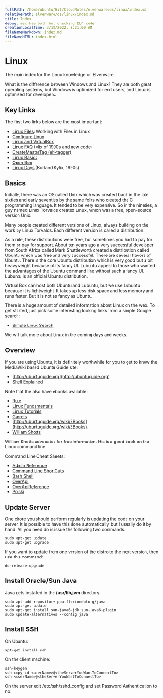```yaml
---
fullPath: /home/ubuntu/Git/CloudNotes/elvenware/os/linux/index.md
relativePath: elvenware/os/linux/index.md
title: Index
debug: aec has both but checking ELF code
creationLocalTime: 3/18/2022, 8:21:00 AM
fileNameMarkdown: index.md
fileNameHTML: index.html
---
```


<!-- toc -->
<!-- tocstop -->

# Linux

The main index for the Linux knowledge on Elvenware.

What is the difference between Windows and Linux? They are both great operating systems, but Windows is optimized for end users, and Linux is optimized for developers.

## Key Links

The first two links below are the most important:

-   [Linux Files](LinuxFiles.html): Working with Files in Linux
-   [Configure Linux](ConfigureLinux.html)
-   [Linux and VirtualBox](VirtualBox.html)
-   [Linux FAQ](LinuxDays/LinuxFAQ.html) (Mix of 1990s and new code)
-   [CreateMasterTag (elf-tagger)][emt]
-   [Linux Basics](LinuxBasics.html)
-   [Open Box](XWinOpenBox.html)
-   [Linux Days](LinuxDays/LinuxDaysBorland.html) (Borland Kylix, 1990s)

## Basics

Initially, there was an OS called Unix which was created back in the late sixties and early seventies by the same folks who created the C programming language. It tended to be very expensive. So in the nineties, a guy named Linux Torvalds created Linux, which was a free, open-source version Unix.

Many people created different versions of Linux, always building on the work by Linux Torvalds. Each different version is called a distribution.

As a rule, these distributions were free, but sometimes you had to pay for them or pay for support. About ten years ago a very successful developer from South Africa called Mark Shuttleworth created a distribution called Ubuntu which was free and very successful. There are several flavors of Ubuntu. There is the core Ubuntu distribution which is very good but a bit heavyweight because of its fancy UI. Lubuntu appeal to those who wanted the advantages of the Ubuntu command line without such a fancy UI. Lubuntu is an official Ubuntu distribution.

Virtual Box can host both Ubuntu and Lubuntu, but we use Lubuntu because it is lightweight. It takes up less disk space and less memory and runs faster. But it is not as fancy as Ubuntu.

There is a huge amount of detailed information about Linux on the web. To get started, just pick some interesting looking links from a simple Google search:

- [Simple Linux Search](https://www.google.com/search?q=linux)

We will talk more about Linux in the coming days and weeks.

## Overview

If you are using Ubuntu, it is definitely worthwhile for you to get to
know the MediaWiki based Ubuntu Guide site:

- [http://ubuntuguide.org](http://ubuntuguide.org)
- [Shell Explained](http://explainshell.com/)

Note that the also have ebooks available:

- [Rute](http://rute.2038bug.com/index.html.gz)
- [Linux Fundamentals](http://linux-training.be/files/books/LinuxFun.pdf)
- [Linux Tutorials](http://ryanstutorials.net/linuxtutorial/)
- [Garrels](http://tldp.org/LDP/intro-linux/html/index.html)
- [http://ubuntuguide.org/wiki/EBooks](http://ubuntuguide.org/wiki/EBooks) 
- [William Shotts](http://linuxcommand.org/tlcl.php)

William Shotts advocates for free information. His is a good book on the Linux command line.

Command Line Cheat Sheets:

- [Admin Reference](http://overapi.com/static/cs/linux_quickref.pdf)
- [Command Line ShortCuts](http://www.cheatography.com/davechild/cheat-sheets/linux-command-line/)
- [Bash Shell](http://cli.learncodethehardway.org/bash_cheat_sheet.pdf)
- [OverApi](http://overapi.com/linux/)
- [OverApiReference](http://overapi.com/static/cs/fwunixref.pdf)
- [Polski](http://www.pixelbeat.org/cmdline.html)


## Update Server

One chore you should perform regularly is updating the code on your
server. It is possible to have this done automatically, but I usually do
it by hand. All you need do is issue the following two commands.

~~~~ {.code}
sudo apt-get update
sudo apt-get upgrade
~~~~

If you want to update from one version of the distro to the next
version, then use this command:

~~~~ {.code}
do-release-upgrade
~~~~

Install Oracle/Sun Java
-----------------------

Java gets installed in the **/usr/lib/jvm** directory.

~~~~ {.code}
sudo apt-add-repository ppa:flexiondotorg/java
sudo apt-get update
sudo apt-get install sun-java6-jdk sun-java6-plugin
sudo update-alternatives --config java
~~~~

Install SSH
-----------

On Ubuntu:

~~~~ {.code}
apt-get install ssh
~~~~

On the client machine:

~~~~ {.code}
ssh-keygen
ssh-copy-id <userName>@<theServerYouWantToConnectTo>
ssh <userName>@<theServerYouWantToConnectTo>
~~~~

On the server edit /etc/ssh/sshd\_config and set Password Authentication
to no.

<!--       -->
<!-- links -->
<!--       -->

[emt]: /teach/assignments/linux/ScriptMasterTags.html
